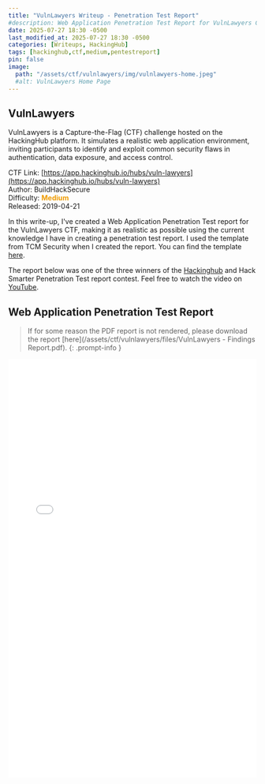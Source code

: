```yaml
---
title: "VulnLawyers Writeup - Penetration Test Report"
#description: Web Application Penetration Test Report for VulnLawyers CTF
date: 2025-07-27 18:30 -0500
last_modified_at: 2025-07-27 18:30 -0500
categories: [Writeups, HackingHub]
tags: [hackinghub,ctf,medium,pentestreport]
pin: false
image:
  path: "/assets/ctf/vulnlawyers/img/vulnlawyers-home.jpeg"
  #alt: VulnLawyers Home Page
---
```

## VulnLawyers
VulnLawyers is a Capture-the-Flag (CTF) challenge hosted on the HackingHub platform. It simulates a realistic web application environment, inviting participants to identify and exploit common security flaws in authentication, data exposure, and access control.

CTF Link: [https://app.hackinghub.io/hubs/vuln-lawyers](https://app.hackinghub.io/hubs/vuln-lawyers)<br>
Author: BuildHackSecure<br>
Difficulty: <span style="color: #ef9c03"> **Medium** </span><br>
Released: 2019-04-21<br>

In this write-up, I've created a Web Application Penetration Test report for the VulnLawyers CTF, making it as realistic as possible using the current knowledge I have in creating a penetration test report. I used the template from TCM Security when I created the report. You can find the template [here](https://github.com/hmaverickadams/TCM-Security-Sample-Pentest-Report).

The report below was one of the three winners of the [Hackinghub](https://app.hackinghub.io/) and Hack Smarter Penetration Test report contest. Feel free to watch the video on [YouTube](https://youtu.be/2r4mz8JQp0k?t=2122).

## Web Application Penetration Test Report
> If for some reason the PDF report is not rendered, please download the report [here](/assets/ctf/vulnlawyers/files/VulnLawyers - Findings Report.pdf).
{: .prompt-info }


<embed src="/assets/ctf/vulnlawyers/files/VulnLawyers - Findings Report.pdf" width="100%" height="850" 
 type="application/pdf">